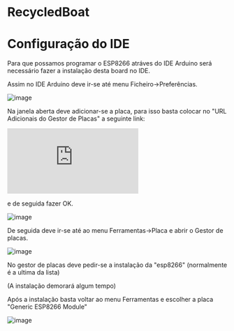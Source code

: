 # RecycledBoat

<h1>Configuração do IDE</h1>
Para que possamos programar o ESP8266 atráves do IDE Arduino será necessário fazer a instalação desta board no IDE.

Assim no IDE Arduino deve ir-se até menu Ficheiro->Preferências.

![image](https://pplware.sapo.pt/wp-content/uploads/2017/03/ide_00.jpg)

Na janela aberta deve adicionar-se a placa, para isso basta colocar no "URL Adicionais do Gestor de Placas" a seguinte link:

![image](http://arduino.esp8266.com/stable/package_esp8266com_index.json)

e de seguida fazer OK.

![image](https://pplware.sapo.pt/wp-content/uploads/2017/03/ide_01.jpg)

De seguida deve ir-se até ao menu Ferramentas->Placa e abrir o Gestor de placas.

![image](https://pplware.sapo.pt/wp-content/uploads/2017/03/ide_05-720x404.jpg)

No gestor de placas deve pedir-se a instalação da "esp8266" (normalmente é a ultima da lista)

(A instalação demorará algum tempo)

Após a instalação basta voltar ao menu Ferramentas e escolher a placa "Generic ESP8266 Module"

![image](https://user-images.githubusercontent.com/90988377/136958028-072036b5-d84a-48a1-b39a-794ddf0d17ee.png)
